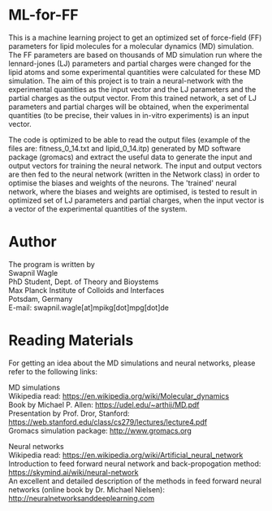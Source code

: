 # ML-for-FF

This is a machine learning project to get an optimized set of force-field (FF) parameters for lipid molecules for a molecular dynamics (MD) simulation. The FF parameters are based on thousands of MD simulation run where the lennard-jones (LJ) parameters and partial charges were changed for the lipid atoms and some experimental quantities were calculated for these MD simulation. The aim of this project is to train a neural-network with the experimental quantities as the input vector and the LJ parameters and the partial charges as the output vector. From this trained network, a set of LJ parameters and partial charges will be obtained, when the experimental quantities (to be precise, their values in in-vitro experiments) is an input vector. 

The code is optimized to be able to read the output files (example of the files are: fitness_0_14.txt and lipid_0_14.itp) generated by MD software package (gromacs) and extract the useful data to generate the input and output vectors for training the neural network. The input and output vectors are then fed to the neural network (written in the Network class) in order to optimise the biases and weights of the neurons. The 'trained' neural network, where the biases and weights are optimised, is tested to result in optimized set of LJ parameters and partial charges, when the input vector is a vector of the experimental quantities of the system. 

# Author

The program is written by <br/>
Swapnil Wagle <br/>
PhD Student, Dept. of Theory and Bioystems <br/>
Max Planck Institute of Colloids and Interfaces <br/> 
Potsdam, Germany <br/>
E-mail: swapnil.wagle[at]mpikg[dot]mpg[dot]de

# Reading Materials

For getting an idea about the MD simulations and neural networks, please refer to the following links:

MD simulations <br/>
Wikipedia read: https://en.wikipedia.org/wiki/Molecular_dynamics <br/>
Book by Michael P. Allen: https://udel.edu/~arthij/MD.pdf <br/>
Presentation by Prof. Dror, Stanford: https://web.stanford.edu/class/cs279/lectures/lecture4.pdf <br/>
Gromacs simulation package: http://www.gromacs.org <br/>

Neural networks <br/>
Wikipedia read: https://en.wikipedia.org/wiki/Artificial_neural_network <br/>
Introduction to feed forward neural network and back-propogation method:
https://skymind.ai/wiki/neural-network <br/>
An excellent and detailed description of the methods in feed forward neural networks (online book by Dr. Michael Nielsen):
http://neuralnetworksanddeeplearning.com
